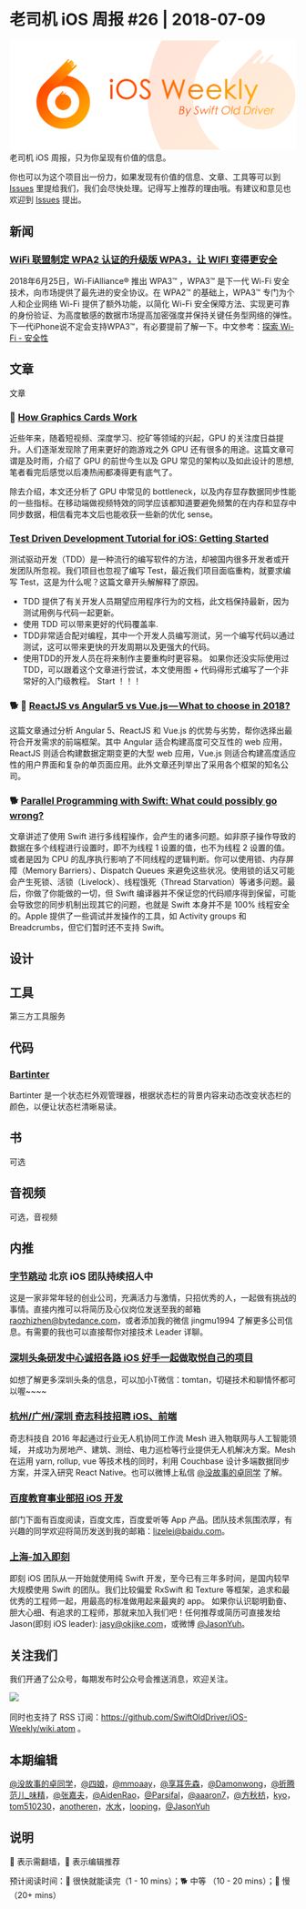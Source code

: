 # 老司机 iOS 周报 #26 | 2018-07-09

![ios-weekly](../assets/ios-weekly.png)
老司机 iOS 周报，只为你呈现有价值的信息。

你也可以为这个项目出一份力，如果发现有价值的信息、文章、工具等可以到 [Issues](https://github.com/SwiftOldDriver/iOS-Weekly/issues) 里提给我们，我们会尽快处理。记得写上推荐的理由哦。有建议和意见也欢迎到 [Issues](https://github.com/SwiftOldDriver/iOS-Weekly/issues) 提出。

## 新闻

### [WiFi 联盟制定 WPA2 认证的升级版 WPA3，让 WIFI 变得更安全](https://www.wi-fi.org/news-events/newsroom/wi-fi-alliance-introduces-wi-fi-certified-wpa3-security)

2018年6月25日，Wi-FiAlliance® 推出 WPA3™ ，WPA3™ 是下一代 Wi-Fi 安全技术，向市场提供了最先进的安全协议。在 WPA2™ 的基础上，WPA3™ 专门为个人和企业网络 Wi-Fi 提供了额外功能，以简化 Wi-Fi 安全保障方法、实现更可靠的身份验证、为高度敏感的数据市场提高加密强度并保持关键任务型网络的弹性。
下一代iPhone说不定会支持WPA3™，有必要提前了解一下。中文参考：[探索 Wi-Fi - 安全性](https://www.wi-fi.org/zh-hans/discover-wi-fi/security)

## 文章

文章

### 🐎 [How Graphics Cards Work](https://www.extremetech.com/gaming/269335-how-graphics-cards-work)

近些年来，随着短视频、深度学习、挖矿等领域的兴起，GPU 的关注度日益提升。人们逐渐发现除了用来更好的跑游戏之外 GPU 还有很多的用途。这篇文章可谓是及时雨，介绍了 GPU 的前世今生以及 GPU 常见的架构以及如此设计的思想, 笔者看完后感觉以后凑热闹都凑得更有底气了。

除去介绍，本文还分析了 GPU 中常见的 bottleneck，以及内存显存数据同步性能的一些指标。在移动端做视频特效的同学应该都知道要避免频繁的在内存和显存中同步数据，相信看完本文后也能收获一些新的优化 sense。

### [Test Driven Development Tutorial for iOS: Getting Started](https://www.raywenderlich.com/185640/test-driven-development-tutorial)

测试驱动开发（TDD）是一种流行的编写软件的方法，却被国内很多开发者或开发团队所忽视。我们项目也忽视了编写 Test，最近我们项目面临重构，就要求编写 Test，这是为什么呢？这篇文章开头解解释了原因。
- TDD 提供了有关开发人员期望应用程序行为的文档，此文档保持最新，因为测试用例与代码一起更新。
- 使用 TDD 可以带来更好的代码覆盖率.
- TDD非常适合配对编程，其中一个开发人员编写测试，另一个编写代码以通过测试，这可以带来更快的开发周期以及更强大的代码。
- 使用TDD的开发人员在将来制作主要重构时更容易。
如果你还没实际使用过 TDD，可以跟着这个文章进行尝试，本文使用图 + 代码得形式编写了一个非常好的入门级教程。
Start ！！！

### 🐕 🚧 [ReactJS vs Angular5 vs Vue.js — What to choose in 2018?](https://medium.com/@TechMagic/reactjs-vs-angular5-vs-vue-js-what-to-choose-in-2018-b91e028fa91d)

这篇文章通过分析 Angular 5、ReactJS 和 Vue.js 的优势与劣势，帮你选择出最符合开发需求的前端框架。其中 Angular 适合构建高度可交互性的 web 应用，ReactJS 则适合构建数据定期变更的大型 web 应用，Vue.js 则适合构建高度适应性的用户界面和复杂的单页面应用。此外文章还列举出了采用各个框架的知名公司。

### 🐕 [Parallel Programming with Swift: What could possibly go wrong?](https://medium.com/flawless-app-stories/parallel-programming-with-swift-what-could-possibly-go-wrong-f5bcc38b1814)

文章讲述了使用 Swift 进行多线程操作，会产生的诸多问题。如非原子操作导致的数据在多个线程进行设置时，即不为线程 1 设置的值，也不为线程 2 设置的值。或者是因为 CPU 的乱序执行影响了不同线程的逻辑判断。你可以使用锁、内存屏障（Memory Barriers）、Dispatch Queues 来避免这些状况。使用锁的话又可能会产生死锁、活锁（Livelock）、线程饿死（Thread Starvation）等诸多问题。最后，你做了你能做的一切，但 Swift 编译器并不保证您的代码顺序得到保留，可能会导致您的同步机制出现其它的问题，也就是 Swift 本身并不是 100% 线程安全的。Apple 提供了一些调试并发操作的工具，如 Activity groups 和 Breadcrumbs，但它们暂时还不支持 Swift。


## 设计

## 工具

第三方工具服务

## 代码

### [Bartinter](https://github.com/MaximKotliar/Bartinter)

Bartinter 是一个状态栏外观管理器，根据状态栏的背景内容来动态改变状态栏的颜色，以便让状态栏清晰易读。

## 书

可选

## 音视频

可选，音视频

## 内推

### [字节跳动](https://job.toutiao.com/society) 北京 iOS 团队持续招人中

这是一家非常年轻的创业公司，充满活力与激情，只招优秀的人，一起做有挑战的事情。直接内推可以将简历及心仪岗位发送至我的邮箱 raozhizhen@bytedance.com，或者添加我的微信 jingmu1994 了解更多公司信息。有需要的我也可以直接帮你对接技术 Leader 详聊。

### [深圳头条研发中心诚招各路 iOS 好手一起做取悦自己的项目](https://job.toutiao.com/2018/spring_referral/?token=alPR8WCv8nnnc5QqtsyKjw%3D%3D&key=MTY1MDMsMTg0MTQsMjA1MjAsMTk1NjEsMTU2ODksMTc0ODk%3D)

如想了解更多深圳头条的信息，可以加小T微信：tomtan，切磋技术和聊情怀都可以喔~~~~

### [杭州/广州/深圳 奇志科技招聘 iOS、前端](https://www.lagou.com/gongsi/34872.html)

奇志科技自 2016 年起通过行业无人机协同工作流 Mesh 进入物联网与人工智能领域， 并成功为房地产、建筑、测绘、电力巡检等行业提供无人机解决方案。Mesh 在运用 yarn, rollup, vue 等技术栈的同时，利用 Couchbase 设计多端数据同步方案，并深入研究 React Native。也可以微博上私信 [@没故事的卓同学](https://weibo.com/u/1926303682) 了解。

### [百度教育事业部招 iOS 开发](https://www.baidu.com/s?wd=百度)

部门下面有百度阅读，百度文库，百度爱听等 App 产品。团队技术氛围浓厚，有兴趣的同学欢迎将简历发送到我的邮箱：lizelei@baidu.com。

### [上海-加入即刻](https://www.okjike.com/careers)

即刻 iOS 团队从一开始就使用纯 Swift 开发，至今已有三年多时间，是国内较早大规模使用 Swift 的团队。我们比较偏爱 RxSwift 和 Texture 等框架，追求和最优秀的工程师一起，用最高的标准做用起来最爽的 app。
如果你认识聪明勤奋、胆大心细、有追求的工程师，那就来加入我们吧！任何推荐或简历可直接发给Jason(即刻 iOS leader): jasy@okjike.com，或微博 [@JasonYuh](https://weibo.com/jasonyuh)。

## 关注我们

我们开通了公众号，每期发布时公众号会推送消息，欢迎关注。

![](https://github.com/SwiftOldDriver/iOS-Weekly/blob/master/assets/qrcode_for_wechat.jpg?raw=true)

同时也支持了 RSS 订阅：https://github.com/SwiftOldDriver/iOS-Weekly/wiki.atom 。

## 本期编辑

[@没故事的卓同学](https://weibo.com/1926303682/profile)，[@四娘](https://kemchenj.github.io)，[@mmoaay](https://weibo.com/u/1302422271)，[@享耳先森](https://github.com/iblacksun)，[@Damonwong](https://weibo.com/damonone)，[@折腾范儿_味精](http://weibo.com/agvicking)，[@张嘉夫](https://weibo.com/2949394297)，[@AidenRao](https://weibo.com/AidenRao)，[@Parsifal](https://weibo.com/parsifalchang)，[@aaaron7](https://weibo.com/aaaron7)，[@方秋枋](https://weibo.com/100mango)，[kyo](https://github.com/KyoLi)，[tom510230](https://xiaozhuanlan.com/u/6682065345)，[anotheren](https://anotheren.com)，[水水](https://www.xuyanlan.com)，[looping](https://github.com/loopin)，[@JasonYuh](https://weibo.com/jasonyuh)

## 说明

🚧 表示需翻墙，🌟 表示编辑推荐

预计阅读时间：🐎 很快就能读完（1 - 10 mins）；🐕 中等 （10 - 20 mins）；🐢 慢（20+ mins）
